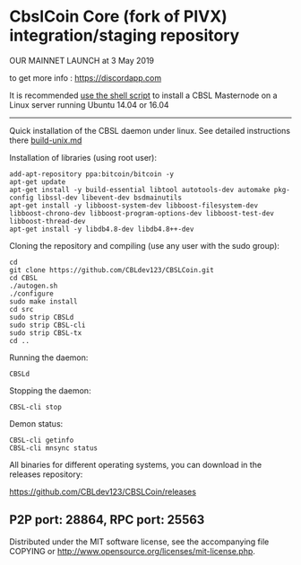 CbslCoin Core (fork of PIVX) integration/staging repository
======================================

OUR MAINNET LAUNCH at 3 May 2019

to get more info : https://discordapp.com

It is recommended [use the shell script](https://github.com/CBLdev123/Masternode-install) to install a CBSL Masternode on a Linux server running Ubuntu 14.04 or 16.04

***

Quick installation of the CBSL daemon under linux. See detailed instructions there [build-unix.md](build-unix.md)

Installation of libraries (using root user):

    add-apt-repository ppa:bitcoin/bitcoin -y
    apt-get update
    apt-get install -y build-essential libtool autotools-dev automake pkg-config libssl-dev libevent-dev bsdmainutils
    apt-get install -y libboost-system-dev libboost-filesystem-dev libboost-chrono-dev libboost-program-options-dev libboost-test-dev libboost-thread-dev
    apt-get install -y libdb4.8-dev libdb4.8++-dev

Cloning the repository and compiling (use any user with the sudo group):

    cd
    git clone https://github.com/CBLdev123/CBSLCoin.git
    cd CBSL
    ./autogen.sh
    ./configure
    sudo make install
    cd src
    sudo strip CBSLd
    sudo strip CBSL-cli
    sudo strip CBSL-tx
    cd ..

Running the daemon:

    CBSLd 

Stopping the daemon:

    CBSL-cli stop

Demon status:

    CBSL-cli getinfo
    CBSL-cli mnsync status

All binaries for different operating systems, you can download in the releases repository:

https://github.com/CBLdev123/CBSLCoin/releases

P2P port: 28864, RPC port: 25563
-
Distributed under the MIT software license, see the accompanying file COPYING or http://www.opensource.org/licenses/mit-license.php.
